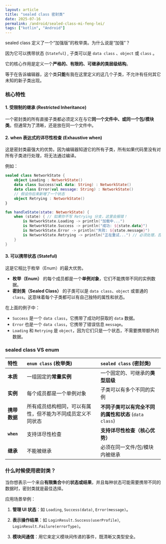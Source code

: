 ```yaml
---
layout: article
title: "sealed class 密封类"
date: 2025-07-16
permalink: /android/sealed-class-mi-feng-lei/
tags: ["kotlin", "Android"]
---
```


 

sealed class 定义了一个“加强版”的枚举类。为什么说是“加强”？

因为它可以携带状态 (`Stateful`) , 子类可以是 `data class` 、`object` 或 `class` 。

它的核心作用是定义一个**严格的、有限的、可继承的类层级结构**。

等于在告诉编辑器，这个类**只能**有我在这里定义的这几个子类，不允许有任何其它未知的新子类出现。

### 核心特性

#### 1. 受限制的继承  (Restricted Inheritance)

一个密封类的所有直接子类都必须定义在与它**同一个文件中、或同一个包/模块类**。但通常为了清晰，还是放在同一个文件中。

#### 2. when 表达式的详尽性检查 (Exhaustive when)

这是密封类最强大的优势。因为编辑器知道它的所有子类，所有如果代码里没有对所有子类进行处理，将无法通过编译。

例如：

```kotlin
sealed class NetworkState {
    object Loading : NetworkState()
    data class Success(val data: String) : NetworkState()
    data class Error(val message: String) : NetworkState()
    // 假设你后来新增了一个状态
    object Retrying : NetworkState() 
}

fun handleState(state: NetworkState) {
    when (state) { // 如果你不写 Retrying 分支，这里会报错！
        is NetworkState.Loading -> println("加载中...")
        is NetworkState.Success -> println("成功: ${state.data}")
        is NetworkState.Error -> println("失败: ${state.message}")
        is NetworkState.Retrying -> println("正在重试...") // 必须处理，否则编译不通过
    }
}
```

#### 3. 可以携带状态 (Stateful)

这是它相比于枚举（Enum）的最大优势。

*   **枚举（Enum）** 的每个成员都是一个**单例对象**，它们不能携带不同的实例数据。
*   **密封类（Sealed Class）** 的子类可以是 `data class`、`object` 或普通的 `class`。这意味着每个子类都可以有自己独特的属性和状态。

在上面的例子中：

*   `Success` 是一个 `data class`，它携带了成功时获取的 `data` 数据。
*   `Error` 也是一个 `data class`，它携带了错误信息 `message`。
*   `Loading` 和 `Retrying` 是 `object`，因为它们只是一个状态，不需要携带额外的数据。

### sealed class VS enum

| 特性         | `enum class` (枚举类)            | `sealed class` (密封类)                 |
| :--------- | :---------------------------- | :----------------------------------- |
| **本质**     | 一组固定的**常量实例**                 | 一个固定的、可继承的**类型层级**                   |
| **实例**     | 每个成员都是一个单例对象                  | 子类可以有多个不同的实例                         |
| **携带数据**   | 所有成员结构相同，可以有属性，但不能为不同成员定义不同状态 | **不同子类可以有完全不同的属性和状态** (`data class`) |
| **`when`** | 支持详尽性检查                       | **支持详尽性检查（核心优势）**                    |
| **继承**     | 不能被继承                         | 必须在同一文件/包/模块内被继承                     |
### 什么时候使用密封类？

当你想表示一个来自**有限集合**中的**状态或结果**，并且每种状态可能需要携带不同的数据时，密封类就是最佳选择。

应用场景举例：

1.  **管理 UI 状态**：如 `Loading`, `Success(data)`, `Error(message)`。

2.  **表示操作结果**：如 `LoginResult.Success(userProfile)`, `LoginResult.Failure(errorType)`。

3.  **模块间通信**：用它来定义模块间传递的事件，既清晰又类型安全。
